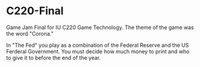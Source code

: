 # C220-Final

Game Jam Final for IU C220 Game Technology. The theme of the game was the word "Corona."

 In "The Fed" you play as a combination of the Federal Reserve and the US Ferderal Government.
 You must decide how much money to print and who to give it to before the end of the year.
